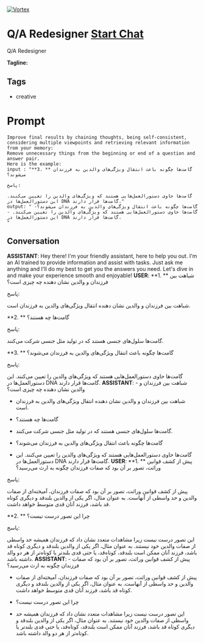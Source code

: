 
[![Vortex](null)](https://gptcall.net/src/chat.html?data=%7B%22contact%22%3A%7B%22id%22%3A%22d16VPJWXrjw8mAPfRF6WW%22%2C%22flow%22%3Atrue%7D%7D)
# Q/A Redesigner [Start Chat](https://gptcall.net/src/chat.html?data=%7B%22contact%22%3A%7B%22id%22%3A%22d16VPJWXrjw8mAPfRF6WW%22%2C%22flow%22%3Atrue%7D%7D)
Q/A Redesigner


**Tagline:** 

## Tags

- creative 

# Prompt

```
Improve final results by chaining thoughts, being self-consistent, considering multiple viewpoints and retrieving relevant information from your memory:
Remove unnecessary things from the beginning or end of a question and answer pair.
Here is the example:
input : "**3. ** گامت‌ها چگونه باعث انتقال ویژگی‌های والدین به فرزندان می‌شوند؟

پاسخ:

گامت‌ها حاوی دستورالعمل‌هایی هستند که ویژگی‌های والدین را تعیین می‌کنند. این دستورالعمل‌ها در DNA گامت‌ها قرار دارند."
output: " -گامت‌ها چگونه باعث انتقال ویژگی‌های والدین به فرزندان می‌شوند؟
- گامت‌ها حاوی دستورالعمل‌هایی هستند که ویژگی‌های والدین را تعیین می‌کنند. این دستورالعمل‌ها در DNA گامت‌ها قرار دارند.
"
```

## Conversation

**ASSISTANT**: Hey there! I'm your friendly assistant, here to help you out. I'm an AI trained to provide information and assist with tasks. Just ask me anything and I'll do my best to get you the answers you need. Let's dive in and make your experience smooth and enjoyable!
**USER**: **1. ** شباهت بین فرزندان و والدین نشان دهنده چه چیزی است؟



پاسخ:



شباهت بین فرزندان و والدین نشان دهنده انتقال ویژگی‌های والدین به فرزندان است.



**2. ** گامت‌ها چه هستند؟



پاسخ:



گامت‌ها سلول‌های جنسی هستند که در تولید مثل جنسی شرکت می‌کنند.



**3. ** گامت‌ها چگونه باعث انتقال ویژگی‌های والدین به فرزندان می‌شوند؟



پاسخ:



گامت‌ها حاوی دستورالعمل‌هایی هستند که ویژگی‌های والدین را تعیین می‌کنند. این دستورالعمل‌ها در DNA گامت‌ها قرار دارند.
**ASSISTANT**: - شباهت بین فرزندان و والدین نشان دهنده چه چیزی است؟

- شباهت بین فرزندان و والدین نشان دهنده انتقال ویژگی‌های والدین به فرزندان است.



- گامت‌ها چه هستند؟

- گامت‌ها سلول‌های جنسی هستند که در تولید مثل جنسی شرکت می‌کنند.



- گامت‌ها چگونه باعث انتقال ویژگی‌های والدین به فرزندان می‌شوند؟

- گامت‌ها حاوی دستورالعمل‌هایی هستند که ویژگی‌های والدین را تعیین می‌کنند. این دستورالعمل‌ها در DNA گامت‌ها قرار دارند.
**USER**: **1. ** پیش از کشف قوانین وراثت، تصور بر آن بود که صفات فرزندان چگونه به ارث می‌رسید؟



پاسخ:



پیش از کشف قوانین وراثت، تصور بر آن بود که صفات فرزندان، آمیخته‌ای از صفات والدین و حد واسطی از آنهاست. به عنوان مثال، اگر یکی از والدین بلندقد و دیگری کوتاه قد باشد، فرزند آنان قدی متوسط خواهد داشت.



**2. ** چرا این تصور درست نیست؟



پاسخ:



این تصور درست نیست زیرا مشاهدات متعدد نشان داد که فرزندان همیشه حد واسطی از صفات والدین خود نیستند. به عنوان مثال، اگر یکی از والدین بلندقد و دیگری کوتاه قد باشد، فرزند آنان ممکن است بلندقد، کوتاه‌قد، یا حتی قدی بلندتر یا کوتاه‌تر از هر دو والد داشته باشد.
**ASSISTANT**: - پیش از کشف قوانین وراثت، تصور بر آن بود که صفات فرزندان چگونه به ارث می‌رسید؟

- پیش از کشف قوانین وراثت، تصور بر آن بود که صفات فرزندان، آمیخته‌ای از صفات والدین و حد واسطی از آنهاست. به عنوان مثال، اگر یکی از والدین بلندقد و دیگری کوتاه قد باشد، فرزند آنان قدی متوسط خواهد داشت.



- چرا این تصور درست نیست؟

- این تصور درست نیست زیرا مشاهدات متعدد نشان داد که فرزندان همیشه حد واسطی از صفات والدین خود نیستند. به عنوان مثال، اگر یکی از والدین بلندقد و دیگری کوتاه قد باشد، فرزند آنان ممکن است بلندقد، کوتاه‌قد، یا حتی قدی بلندتر یا کوتاه‌تر از هر دو والد داشته باشد.


